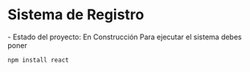 <h1>Sistema de Registro</h1>
- Estado del proyecto: En Construcción
Para ejecutar el sistema debes poner 

```npm install react```
